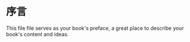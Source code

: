 # 序言

This file file serves as your book's preface, a great place to describe your book's content and ideas.





